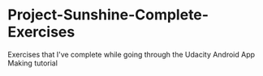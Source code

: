 # Project-Sunshine-Complete-Exercises
Exercises that I've complete while going through the Udacity Android App Making tutorial
